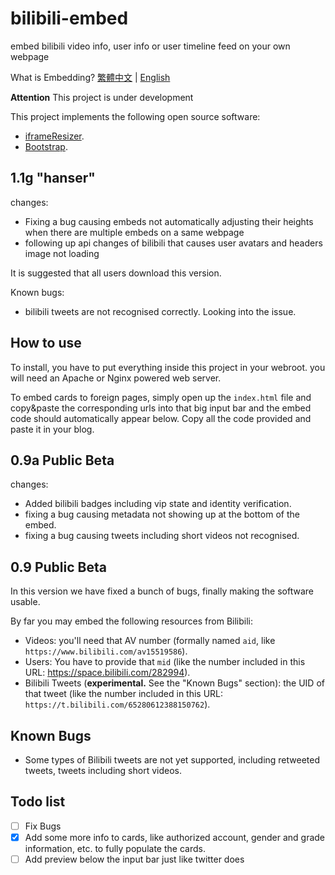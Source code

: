 # bilibili-embed

embed bilibili video info, user info or user timeline feed on your own webpage

What is Embedding? [繁體中文](http://www.wibibi.com/info.php?tid=443) | [English](https://dev.twitter.com/web/embedded-tweets)

**Attention** This project is under development

This project implements the following open source software:

- [iframeResizer](https://davidjbradshaw.github.io/iframe-resizer/).
- [Bootstrap](https://getbootstrap.com).

## 1.1g "hanser"

changes:

- Fixing a bug causing embeds not automatically adjusting their heights when there are multiple embeds on a same webpage
- following up api changes of bilibili that causes user avatars and headers image not loading

It is suggested that all users download this version.

Known bugs:

- bilibili tweets are not recognised correctly. Looking into the issue.

## How to use

To install, you have to put everything inside this project in your webroot. you will need an Apache or Nginx powered web server.

To embed cards to foreign pages, simply open up the `index.html` file and copy&paste the corresponding urls into that big input bar and the embed code should automatically appear below. Copy all the code provided and paste it in your blog.

## 0.9a Public Beta

changes:

- Added bilibili badges including vip state and identity verification.
- fixing a bug causing metadata not showing up at the bottom of the embed.
- fixing a bug causing tweets including short videos not recognised.

## 0.9 Public Beta

In this version we have fixed a bunch of bugs, finally making the software usable.

By far you may embed the following resources from Bilibili:

- Videos: you'll need that AV number (formally named `aid`, like `https://www.bilibili.com/av15519586`).
- Users: You have to provide that `mid` (like the number included in this URL: https://space.bilibili.com/282994).
- Bilibili Tweets (**experimental.** See the "Known Bugs" section): the UID of that tweet (like the number included in this URL: `https://t.bilibili.com/65280612388150762`).


## Known Bugs

- Some types of Bilibili tweets are not yet supported, including retweeted tweets, tweets including short videos.

## Todo list

- [ ] Fix Bugs
- [x] Add some more info to cards, like authorized account, gender and grade information, etc. to fully populate the cards.
- [ ] Add preview below the input bar just like twitter does
